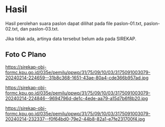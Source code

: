 # Hasil

Hasil perolehan suara paslon dapat dilihat pada file paslon-01.txt, paslon-02.txt, dan paslon-03.txt.

Jika tidak ada, artinya data tersebut belum ada pada SIREKAP.

## Foto C Plano

https://sirekap-obj-formc.kpu.go.id/035e/pemilu/ppwp/31/75/09/10/03/3175091003079-20240214-224659--31b8c368-1651-43ae-80a4-cde366b957ad.jpg

https://sirekap-obj-formc.kpu.go.id/035e/pemilu/ppwp/31/75/09/10/03/3175091003079-20240214-224846--9694796d-de1c-4ede-aa79-a15d7b6f8b20.jpg

https://sirekap-obj-formc.kpu.go.id/035e/pemilu/ppwp/31/75/09/10/03/3175091003079-20240214-232337--f0f64bd0-79e2-44b8-82a1-e7fe231700f4.jpg
